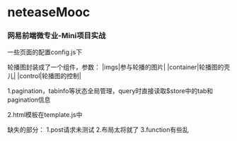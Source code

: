 # neteaseMooc
### 网易前端微专业-Mini项目实战

一些页面的配置config.js下

轮播图封装成了一个组件，参数：
|imgs|参与轮播的图片|
|container|轮播图的壳儿|
|control|轮播图的控制|

1.pagination，tabinfo等状态全局管理，query时直接读取$store中的tab和pagination信息

2.html模板在template.js中

缺失的部分：
1.post请求未测试
2.布局太将就了
3.function有些乱

